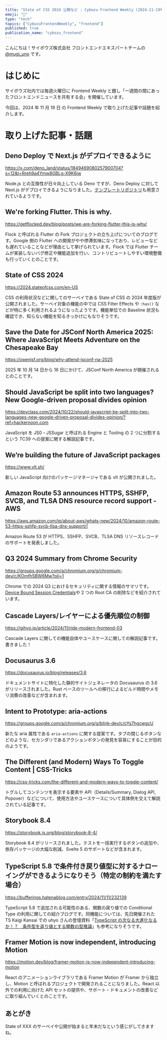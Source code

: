 ```yaml
---
title: "State of CSS 2024 公開など : Cybozu Frontend Weekly (2024-11-19号)"
emoji: "🧣"
type: "tech"
topics: ["CybozuFrontendWeekly", "frontend"]
published: true
publication_name: "cybozu_frontend"
---
```


こんにちは！サイボウズ株式会社 フロントエンドエキスパートチームの [@mugi_uno](https://twitter.com/mugi_uno) です。

# はじめに

サイボウズ社内では毎週火曜日に Frontend Weekly と題し「一週間の間にあったフロントエンドニュースを共有する会」を開催しています。

今回は、2024 年 11 月 19 日 の Frontend Weekly で取り上げた記事や話題を紹介します。

# 取り上げた記事・話題

## Deno Deploy で Next.js がデプロイできるように

https://x.com/deno_land/status/1849469080257900704?s=12&t=Rreh9a4Ymw8GBLg-X9K6iw

Node.js との互換性が日々向上している Deno ですが、Deno Deploy に対して Next.js がデプロイできるようになりました。[テンプレートリポジトリ](https://github.com/nextjs/deploy-deno)も用意されているようです。

## We're forking Flutter. This is why.

https://getflocked.dev/blog/posts/we-are-forking-flutter-this-is-why/

Flock と呼ばれる Flutter の Fork プロジェクトの立ち上げについてのブログです。Google 側の Flutter への開発がやや停滞気味になっており、レビューなども遅れていることなどが理由として挙げられています。Flock では Flutter チームが実装しないバグ修正や機能追加を行い、コントリビュートしやすい環境整備も行っていくとのことです。

## State of CSS 2024

https://2024.stateofcss.com/en-US

CSS の利用状況などに関してのサーベイである State of CSS の 2024 年度版が公開されました。サーベイ対象の機能の中では CSS Filter Effects や `:has()` などが特に多く利用されるようになったようです。機能単位での Baseline 状況も確認でき、知らない機能を知るきっかけにもなりそうです。

## Save the Date for JSConf North America 2025: Where JavaScript Meets Adventure on the Chesapeake Bay

https://openjsf.org/blog/why-attend-jsconf-na-2025

2025 年 10 月 14 日から 16 日にかけて、JSConf North America が開催されるとのことです。

## Should JavaScript be split into two languages? New Google-driven proposal divides opinion

https://devclass.com/2024/10/22/should-javascript-be-split-into-two-languages-new-google-driven-proposal-divides-opinion/?ref=hackernoon.com

JavaScript を JS0・JSSugar と呼ばれる Engine と Tooling の 2 つに分割するという TC39 への提案に関する解説記事です。

## We’re building the future of JavaScript packages

https://www.vlt.sh/

新しい JavaScript 向けのパッケージマネージャである vlt が公開されました。

## Amazon Route 53 announces HTTPS, SSHFP, SVCB, and TLSA DNS resource record support - AWS

https://aws.amazon.com/jp/about-aws/whats-new/2024/10/amazon-route-53-https-sshfp-svcb-tlsa-dns-support/|

Amazon Route 53 が HTTPS、SSHFP、SVCB、TLSA DNS リソースレコードのサポートを発表しました。

## Q3 2024 Summary from Chrome Security

https://groups.google.com/a/chromium.org/g/chromium-dev/c/KOmfh5BW6Mw?pli=1

Chrome での 2024 Q3 におけるセキュリティに関する情報のサマリです。[Device Bound Session Credentials](https://wicg.github.io/dbsc/)や 2 つの Root CA の削除などを紹介されています。

## Cascade Layers/レイヤーによる優先順位の制御

https://gihyo.jp/article/2024/11/ride-modern-frontend-03

Cascade Layers に関しての機能自体やユースケースに関しての解説記事です。書きました！

## Docusaurus 3.6

https://docusaurus.io/blog/releases/3.6

ドキュメントサイトに特化した静的サイトジェネレータの Docusaurus の 3.6 がリリースされました。Rust ベースのツールへの移行によるビルド時間やメモリ消費の改善などが含まれます。

## Intent to Prototype: aria-actions

https://groups.google.com/a/chromium.org/g/blink-dev/c/cYs7hgcwgcU

新たな aria 属性である `aria-actions` に関する提案です。タブの閉じるボタンなどのような、セカンダリであるアクションボタンの発見を容易にすることが目的のようです。

## The Different (and Modern) Ways To Toggle Content | CSS-Tricks

https://css-tricks.com/the-different-and-modern-ways-to-toggle-content/

トグルしてコンテンツを表示する要素や API（Details/Summary, Dialog API, Popover）などについて、使用方法やユースケースについて具体例を交えて解説されている記事です。

## Storybook 8.4

https://storybook.js.org/blog/storybook-8-4/

Storybook 8.4 がリリースされました。テストを一括実行するボタンの追加や、依存パッケージの大幅な削減、Svelte 5 のサポートなどが含まれます。

## TypeScript 5.8 で条件付き戻り値型に対するナローイングができるようになりそう（特定の制約を満たす場合）

https://bufferings.hatenablog.com/entry/2024/11/11/232139

TypeScript 5.8 で追加される可能性のある、関数の戻り値での Conditional Type の利用に関しての紹介ブログです。同機能については、先日開催された TS Kaigi Kansai での uhyo さんの登壇資料「[TypeScript の次なる大進化なるか！？　条件型を返り値とする関数の型推論](https://speakerdeck.com/uhyo/typescriptnoci-naruda-jin-hua-naruka-tiao-jian-xing-wofan-rizhi-tosuruguan-shu-noxing-tui-lun)」も参考になりそうです。

## Framer Motion is now independent, introducing Motion

https://motion.dev/blog/framer-motion-is-now-independent-introducing-motion

React のアニメーションライブラリである Framer Motion が Framer から独立し、Motion と呼ばれるプロジェクトで開発されることになりました。React 以外での利用に向けた API セットの提供や、サポート・ドキュメントの改善などに取り組んでいくとのことです。

## あとがき

State of XXX のサーベイや公開が始まると年末だなという感じがしてきますね。

